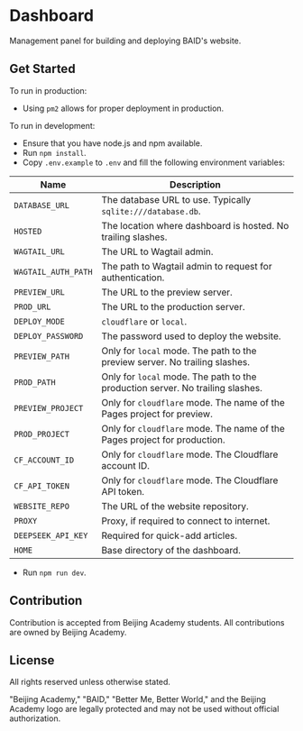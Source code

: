 # Dashboard

Management panel for building and deploying BAID's website.

## Get Started

To run in production:

* Using `pm2` allows for proper deployment in production.

To run in development:

* Ensure that you have node.js and npm available.
* Run `npm install`.
* Copy `.env.example` to `.env` and fill the following environment variables:

| Name                | Description                                                                    |
|---------------------|--------------------------------------------------------------------------------|
| `DATABASE_URL`      | The database URL to use. Typically `sqlite:///database.db`.                    |
| `HOSTED`            | The location where dashboard is hosted. No trailing slashes.                   |
| `WAGTAIL_URL`       | The URL to Wagtail admin.                                                      |
| `WAGTAIL_AUTH_PATH` | The path to Wagtail admin to request for authentication.                       |
| `PREVIEW_URL`       | The URL to the preview server.                                                 |
| `PROD_URL`          | The URL to the production server.                                              |
| `DEPLOY_MODE`       | `cloudflare` or `local`.                                                       |
| `DEPLOY_PASSWORD`   | The password used to deploy the website.                                       |
| `PREVIEW_PATH`      | Only for `local` mode. The path to the preview server. No trailing slashes.    |
| `PROD_PATH`         | Only for `local` mode. The path to the production server. No trailing slashes. |
| `PREVIEW_PROJECT`   | Only for `cloudflare` mode. The name of the Pages project for preview.         |
| `PROD_PROJECT`      | Only for `cloudflare` mode. The name of the Pages project for production.      |
| `CF_ACCOUNT_ID`     | Only for `cloudflare` mode. The Cloudflare account ID.                         |
| `CF_API_TOKEN`      | Only for `cloudflare` mode. The Cloudflare API token.                          |
| `WEBSITE_REPO`      | The URL of the website repository.                                             |
| `PROXY`             | Proxy, if required to connect to internet.                                     |
| `DEEPSEEK_API_KEY`  | Required for quick-add articles.                                               |
| `HOME`              | Base directory of the dashboard.                                               |

* Run `npm run dev`.

## Contribution

Contribution is accepted from Beijing Academy students. All contributions are owned by Beijing Academy.

## License

All rights reserved unless otherwise stated.

"Beijing Academy," "BAID," "Better Me, Better World," and the Beijing Academy logo are legally protected and may not be
used without official authorization.
